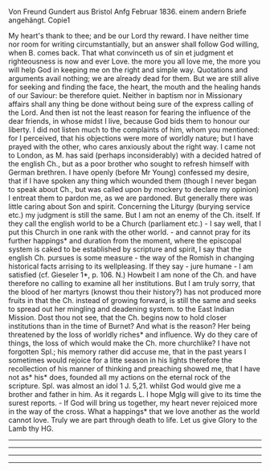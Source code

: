 Von Freund Gundert aus Bristol Anfg Februar 1836. einem andern Briefe angehängt. Copie1

My heart's thank to thee; and be our Lord thy reward. I have neither time nor room for writing circumstantially, but an answer shall follow God willing, when B. comes back. That what convinceth us of sin et judgment et righteousness is now and ever Love. the more you all love me, the more you will help God in keeping me on the right and simple way. Quotations and arguments avail nothing; we are already dead for them. But we are still alive for seeking and finding the face, the heart, the mouth and the healing hands of our Saviour: be therefore quiet. Neither in baptism nor in Missionary affairs shall any thing be done without being sure of the express calling of the Lord. And then ist not the least reason for fearing the influence of the dear friends, in whose midst I live, because God bids them to honour our liberty. I did not listen much to the complaints of him, whom you mentioned: for I perceived, that his objections were more of worldly nature; but I have prayed with the other, who cares anxiously about the right way. I came not to London, as M. has said (perhaps inconsiderably) with a decided hatred of the english Ch., but as a poor brother who sought to refresh himself with German brethren. I have openly (before Mr Young) confessed my desire, that if I have spoken any thing which wounded them (though I never began to speak about Ch., but was called upon by mockery to declare my opinion) I entreat them to pardon me, as we are pardoned. But generally there was little caring about Son and spirit. Concerning the Liturgy (burying service etc.) my judgment is still the same. But I am not an enemy of the Ch. itself. If they call the english world to be a Church (parliament etc.) - I say well, that I put this Church in one rank with the other world. - and cannot pray for its further happings* and duration from the moment, where the episcopal system is caked to be established by scripture and spirit, I say that the english Ch. pursues is some measure - the way of the Romish in changing historical facts arrising to its wellpleasing. If they say - jure humane - I am satisfied (cf. Gieseler 1*, p. 106. N.) Howbeit I am none of the Ch. and have therefore no calling to examine all her institutions. But I am truly sorry, that the blood of her martyrs (knowst thou their history?) has not produced more fruits in that the Ch. instead of growing forward, is still the same and seeks to spread out her mingling and deadening system. to the East Indian Mission. Dost thou not see, that the Ch. begins now to hold closer institutions than in the time of Burnet? And what is the reason? Her being threatened by the loss of worldly riches* and influence. Wy do they care of things, the loss of which would make the Ch. more churchlike? I have not forgotten Spl.; his memory rather did accuse me, that in the past years I sometimes would rejoice for a litte season in his lights therefore the recollection of his manner of thinking and preaching showed me, that I have not as* his* does, founded all my actions on the eternal rock of the scripture. Spl. was almost an idol 1 J. 5,21. whilst God would give me a brother and father in him. As it regards L. I hope Mglg will give to its time the surest reports. - If God will bring us together, my heart never rejoiced more in the way of the cross. What a happings* that we love another as the world cannot love. Truly we are part through death to life. Let us give Glory to the Lamb  thy HG.
____
____
____
____

